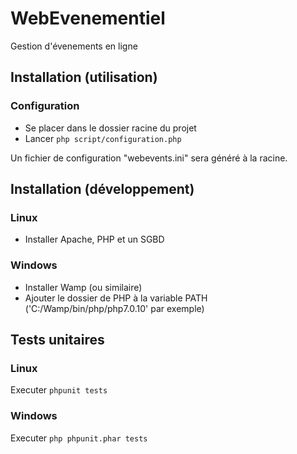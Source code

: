 # WebEvenementiel

Gestion d'évenements en ligne

## Installation (utilisation)

### Configuration

- Se placer dans le dossier racine du projet
- Lancer `php script/configuration.php`

Un fichier de configuration "webevents.ini" sera généré à la racine.

## Installation (développement)

### Linux

- Installer Apache, PHP et un SGBD

### Windows

- Installer Wamp (ou similaire)
- Ajouter le dossier de PHP à la variable PATH ('C:/Wamp/bin/php/php7.0.10' par exemple)

## Tests unitaires

### Linux

Executer `phpunit tests`

### Windows

Executer `php phpunit.phar tests`